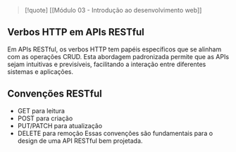 
>[!quote] [[Módulo 03 - Introdução ao desenvolvimento web]]

## Verbos HTTP em APIs RESTful

Em APIs RESTful, os verbos HTTP tem papéis específicos que se alinham com as operações CRUD.
Esta abordagem padronizada permite que as APIs sejam intuitivas e previsíveis, facilitando a interação entre diferentes sistemas e aplicações.

## Convenções RESTful

- GET para leitura
- POST para criação
- PUT/PATCH para atualização
- DELETE para remoção
Essas convenções são fundamentais para o design de uma API RESTful bem projetada.

